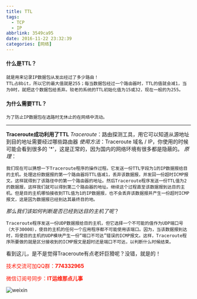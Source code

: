 ```yaml
---
title: TTL
tags: 
  - TCP
  - IP
abbrlink: 3549ca95
date: 2016-11-22 23:32:39
categories: [网络]
---
```


#### 什么是TTL？
	就是用来记录IP数据包从发出经过了多少路由！
	TTL占8bit，所以它的最大值就是255；每当数据包经过一个路由器时，TTL的值就会减1，当为0时，就把这个数据包给丢弃。较老的系统的TTL初始化值为15或32，现在一般的为255。

#### 为什么需要TTL？
	为了防止IP数据包在选路时无休止的在网络中流动。

------
<!-- more -->
__Traceroute成功利用了TTL__
*Traceroute*：路由探测工具，用它可以知道从源地址到目的地址需要经过哪些路由器
*使用方法*：Traceroute 域名 / IP，你使用的时候可能会看到很多的 '\*'，这是正常的，因为国内的网络环境有很多都是隐蔽的。
*原理*：

	我们现在可以猜想一下Traceroute程序的操作过程。它发送一份TTL字段为1的IP数据报给目的主机。处理这份数据报的第一个路由器将TTL值减1，丢弃该数据报，并发回一份超时ICMP报文。这样就得到了该路径中的第一个路由器的地址。然后Traceroute程序发送一份TTL值为2的数据报，这样我们就可以得到第二个路由器的地址。继续这个过程直至该数据报到达目的主机。但是目的主机哪怕接收到TTL值为1的IP数据报，也不会丢弃该数据报并产生一份超时ICMP报文，这是因为数据报已经到达其最终目的地。

*那么我们该如何判断是否已经到达目的主机了呢*？

	Traceroute程序发送一份UDP数据报给目的主机，但它选择一个不可能的值作为UDP端口号（大于30000），使目的主机的任何一个应用程序都不可能使用该端口。因为，当该数据报到达时，将使目的主机的UDP模块产生一份“端口不可达”错误的ICMP报文。这样，Traceroute程序所要做的就是区分接收到的ICMP报文是超时还是端口不可达，以判断什么时候结束。

看到这儿，是不是觉得Traceroute有点老奸巨猾呢？没错，就是的！



<font color=#ff1201>技术交流可加QQ群：**774332965**<br></font>

<font color=#ff1201>微信订阅号同步：**IT运维那点儿事**</font>

![weixin](http://dl-blog.laoxianyu.cn/weixindy.jpg)

